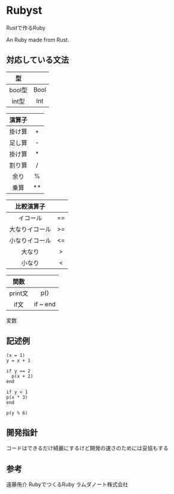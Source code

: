 # Rubyst

Rustで作るRuby

An Ruby made from Rust.

## 対応している文法

|型||
| :---:  | :---:|
| bool型 | Bool | 
| int型  | Int  |

|演算子||
| :---:  | :---:|
| 掛け算 | + | 
| 足し算 | - |
| 掛け算 | * |
| 割り算 | / |
| 余り | % |
| 乗算 | ** |

|比較演算子||
| :---:  | :---:|
|イコール|==| 
|大なりイコール|>=|
|小なりイコール|<=|
|大なり|>|
|小なり|<|

|関数||
| :---: | :---:|
| print文 | p() |
| if文 | if ~ end |

変数

## 記述例

```main.eld
(x = 1)
y = x + 1

if y == 2
  p(x + 2)
end

if y < 1
p(x * 3)
end

p(y % 6)
```

## 開発指針
コードはできるだけ綺麗にするけど開発の速さのためには妥協もする

## 参考
遠藤侑介 RubyでつくるRuby ラムダノート株式会社

